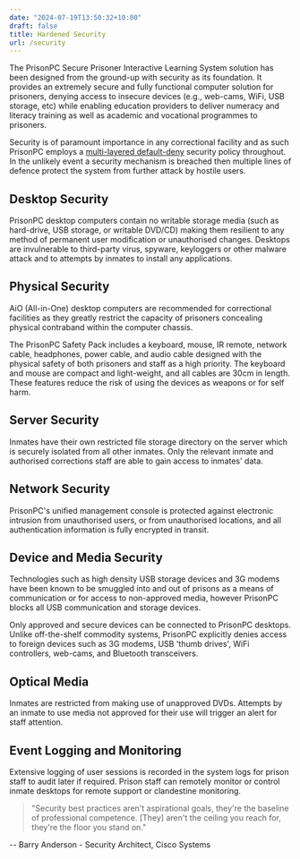 ```yaml
---
date: "2024-07-19T13:50:32+10:00"
draft: false
title: Hardened Security
url: /security
---
```


The PrisonPC Secure Prisoner Interactive Learning System solution has been designed from the ground-up with security as its foundation. It provides an extremely secure and fully functional computer solution for prisoners, denying access to insecure devices (e.g., web-cams, WiFi, USB storage, etc) while enabling education providers to deliver numeracy and literacy training as well as academic and vocational programmes to prisoners.

Security is of paramount importance in any correctional facility and as such PrisonPC employs a [multi-layered default-deny](http://en.wikipedia.org/wiki/Defense_in_depth_(computing)) security policy throughout. In the unlikely event a security mechanism is breached then multiple lines of defence protect the system from further attack by hostile users.

## Desktop Security

PrisonPC desktop computers contain no writable storage media (such as hard-drive, USB storage, or writable DVD/CD) making them resilient to any method of permanent user modification or unauthorised changes. Desktops are invulnerable to third-party virus, spyware, keyloggers or other malware attack and to attempts by inmates to install any applications.

## Physical Security

AiO (All-in-One) desktop computers are recommended for correctional facilities as they greatly restrict the capacity of prisoners concealing physical contraband within the computer chassis.

The PrisonPC Safety Pack includes a keyboard, mouse, IR remote, network cable, headphones, power cable, and audio cable designed with the physical safety of both prisoners and staff as a high priority. The keyboard and mouse are compact and light-weight, and all cables are 30cm in length. These features reduce the risk of using the devices as weapons or for self harm.

## Server Security

Inmates have their own restricted file storage directory on the server which is securely isolated from all other inmates. Only the relevant inmate and authorised corrections staff are able to gain access to inmates' data.

## Network Security

PrisonPC's unified management console is protected against electronic intrusion from unauthorised users, or from unauthorised locations, and all authentication information is fully encrypted in transit.

## Device and Media Security

Technologies such as high density USB storage devices and 3G modems have been known to be smuggled into and out of prisons as a means of communication or for access to non-approved media, however PrisonPC blocks all USB communication and storage devices.


Only approved and secure devices can be connected to PrisonPC desktops. Unlike off-the-shelf commodity systems, PrisonPC explicitly denies access to foreign devices such as 3G modems, USB 'thumb drives', WiFi controllers, web-cams, and Bluetooth transceivers.

## Optical Media

Inmates are restricted from making use of unapproved DVDs. Attempts by an inmate to use media not approved for their use will trigger an alert for staff attention.

## Event Logging and Monitoring

Extensive logging of user sessions is recorded in the system logs for prison staff to audit later if required. Prison staff can remotely monitor or control inmate desktops for remote support or clandestine monitoring.

> "Security best practices aren't aspirational goals, they're the baseline of professional competence. [They] aren't the ceiling you reach for, they're the floor you stand on."

-- Barry Anderson - Security Architect, Cisco Systems
